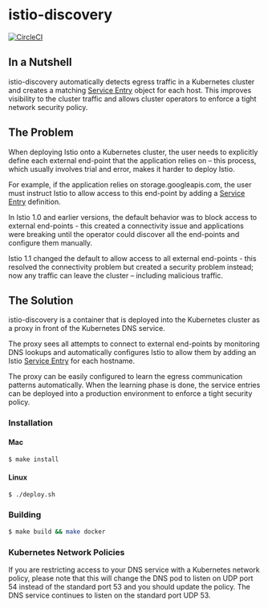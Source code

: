 # istio-discovery

[![CircleCI](https://circleci.com/gh/Tufin/istio-discovery.svg?style=svg)](https://circleci.com/gh/Tufin/istio-discovery)

## In a Nutshell 

istio-discovery automatically detects egress traffic in a Kubernetes cluster and creates a matching [Service Entry](https://istio.io/docs/reference/config/networking/v1alpha3/service-entry/) object for each host. This improves visibility to the cluster traffic and allows cluster operators to enforce a tight network security policy.

## The Problem 

When deploying Istio onto a Kubernetes cluster, the user needs to explicitly define each external end-point that the application relies on – this process, which usually involves trial and error, makes it harder to deploy Istio.  

For example, if the application relies on storage.googleapis.com, the user must instruct Istio to allow access to this end-point by adding a [Service Entry](https://istio.io/docs/reference/config/networking/v1alpha3/service-entry/) definition. 

In Istio 1.0 and earlier versions, the default behavior was to block access to external end-points - this created a connectivity issue and applications were breaking until the operator could discover all the end-points and configure them manually. 

Istio 1.1 changed the default to allow access to all external end-points - this resolved the connectivity problem but created a security problem instead; now any traffic can leave the cluster – including malicious traffic.

## The Solution 

istio-discovery is a container that is deployed into the Kubernetes cluster as a proxy in front of the Kubernetes DNS service. 

The proxy sees all attempts to connect to external end-points by monitoring DNS lookups and automatically configures Istio to allow them by adding an Istio [Service Entry](https://istio.io/docs/reference/config/networking/v1alpha3/service-entry/) for each hostname. 

The proxy can be easily configured to learn the egress communication patterns automatically. When the learning phase is done, the service entries can be deployed into a production environment to enforce a tight security policy. 

### Installation
#### Mac
```sh
$ make install
```
#### Linux
```sh
$ ./deploy.sh
```

### Building
```sh
$ make build && make docker
```
### Kubernetes Network Policies
If you are restricting access to your DNS service with a Kubernetes network policy, please note that this will change the DNS pod to listen on UDP port 54 instead of the standard port 53 and you should update the policy. The DNS service continues to listen on the standard port UDP 53.
